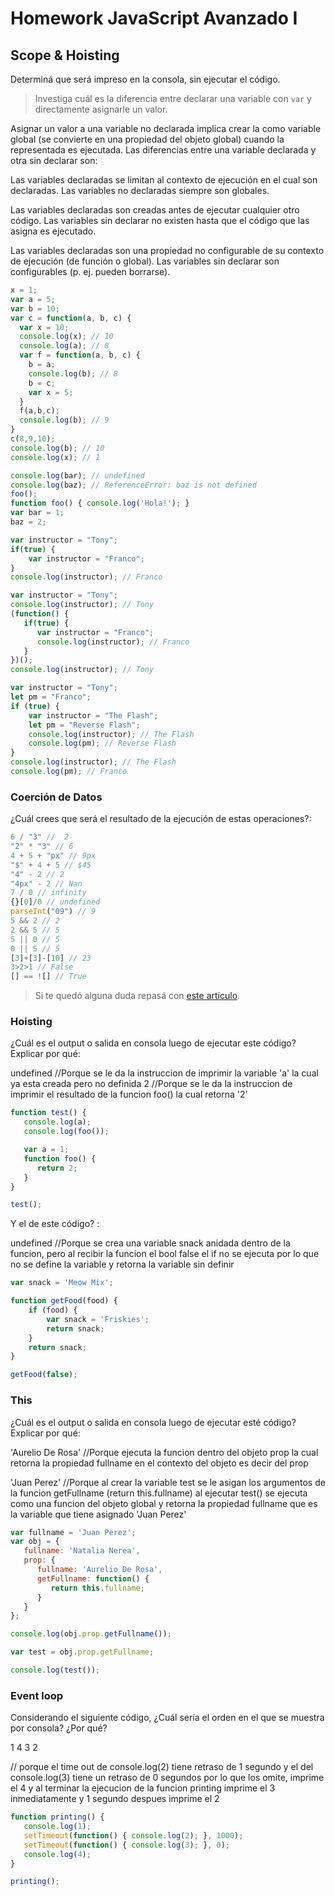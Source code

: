 
# Homework JavaScript Avanzado I

## Scope & Hoisting

Determiná que será impreso en la consola, sin ejecutar el código.

> Investiga cuál es la diferencia entre declarar una variable con `var` y directamente asignarle un valor.

Asignar un valor a una variable no declarada implica crear la como variable global (se convierte en una propiedad del objeto global) cuando la representada es ejecutada. Las diferencias entre una variable declarada y otra sin declarar son:

Las variables declaradas se limitan al contexto de ejecución en el cual son declaradas. Las variables no declaradas siempre son globales.

Las variables declaradas son creadas antes de ejecutar cualquier otro código. Las variables sin declarar no existen hasta que el código que las asigna es ejecutado.

Las variables declaradas son una propiedad no configurable de su contexto de ejecución (de función o global). Las variables sin declarar son configurables (p. ej. pueden borrarse).

```javascript
x = 1;
var a = 5;
var b = 10;
var c = function(a, b, c) {
  var x = 10;
  console.log(x); // 10
  console.log(a); // 8
  var f = function(a, b, c) {
    b = a;
    console.log(b); // 8
    b = c;
    var x = 5;
  }
  f(a,b,c); 
  console.log(b); // 9
}
c(8,9,10);
console.log(b); // 10
console.log(x); // 1
```

```javascript
console.log(bar); // undefined
console.log(baz); // ReferenceError: baz is not defined
foo();
function foo() { console.log('Hola!'); }
var bar = 1;
baz = 2;
```

```javascript
var instructor = "Tony";
if(true) {
    var instructor = "Franco";
}
console.log(instructor); // Franco
```

```javascript
var instructor = "Tony";
console.log(instructor); // Tony
(function() {
   if(true) {
      var instructor = "Franco";
      console.log(instructor); // Franco
   }
})();
console.log(instructor); // Tony
```

```javascript
var instructor = "Tony";
let pm = "Franco";
if (true) {
    var instructor = "The Flash";
    let pm = "Reverse Flash";
    console.log(instructor); // The Flash
    console.log(pm); // Reverse Flash
}
console.log(instructor); // The Flash
console.log(pm); // Franco
```
### Coerción de Datos

¿Cuál crees que será el resultado de la ejecución de estas operaciones?:

```javascript
6 / "3" //  2
"2" * "3" // 6
4 + 5 + "px" // 9px
"$" + 4 + 5 // $45
"4" - 2 // 2
"4px" - 2 // Nan
7 / 0 // infinity
{}[0]/0 // undefined
parseInt("09") // 9
5 && 2 // 2
2 && 5 // 5
5 || 0 // 5
0 || 5 // 5
[3]+[3]-[10] // 23
3>2>1 // False
[] == ![] // True
```

> Si te quedó alguna duda repasá con [este artículo](http://javascript.info/tutorial/object-conversion).


### Hoisting

¿Cuál es el output o salida en consola luego de ejecutar este código? Explicar por qué:
   
   undefined  //Porque se le da la instruccion de imprimir la variable 'a' la cual ya esta creada pero no 
               definida
   2 //Porque se le da la instruccion de imprimir el resultado de la funcion foo() la cual retorna '2'


```javascript
function test() {
   console.log(a);
   console.log(foo());

   var a = 1;
   function foo() {
      return 2;
   }
}

test();
```

Y el de este código? :

   undefined //Porque se crea una variable snack anidada dentro de la funcion, pero al recibir la funcion el 
               bool false el if no se ejecuta por lo que no se define la variable y retorna la variable sin definir


```javascript
var snack = 'Meow Mix';

function getFood(food) {
    if (food) {
        var snack = 'Friskies';
        return snack;
    }
    return snack;
}

getFood(false);
```


### This

¿Cuál es el output o salida en consola luego de ejecutar esté código? Explicar por qué:

   'Aurelio De Rosa' //Porque ejecuta la funcion dentro del objeto prop la cual retorna la propiedad fullname 
                       en el contexto del objeto es decir del prop
   
   'Juan Perez' //Porque al crear la variable test se le asigan los argumentos de la funcion getFullname
                  (return this.fullname) al ejecutar test() se ejecuta como una funcion del objeto global y retorna la propiedad fullname que es la variable que tiene asignado 'Juan Perez'


```javascript
var fullname = 'Juan Perez';
var obj = {
   fullname: 'Natalia Nerea',
   prop: {
      fullname: 'Aurelio De Rosa',
      getFullname: function() {
         return this.fullname;
      }
   }
};

console.log(obj.prop.getFullname());

var test = obj.prop.getFullname;

console.log(test());
```

### Event loop

Considerando el siguiente código, ¿Cuál sería el orden en el que se muestra por consola? ¿Por qué?

   1
   4
   3
   2

   // porque el time out de console.log(2) tiene retraso de 1 segundo y el del console.log(3) tiene un retraso de 0 segundos por lo que los omite, imprime el 4 y al terminar la ejecucion de la funcion printing imprime el 3 inmediatamente y 1 segundo despues imprime el 2

```javascript
function printing() {
   console.log(1);
   setTimeout(function() { console.log(2); }, 1000);
   setTimeout(function() { console.log(3); }, 0);
   console.log(4);
}

printing();
```
